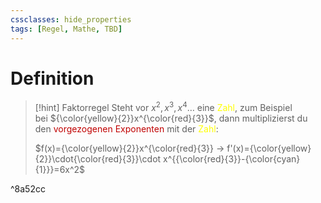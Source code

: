 ```yaml
---
cssclasses: hide_properties
tags: [Regel, Mathe, TBD]
---
```


# Definition

>[!hint] Faktorregel
>Steht vor $x^2, x^3, x^4$… eine <span style="color:#ffff00">Zahl</span>, zum Beispiel bei ${\color{yellow}{2}}x^{\color{red}{3}}$, dann multiplizierst du den <span style="color:#c00000">vorgezogenen Exponenten</span> mit der <span style="color:#ffff00">Zahl</span>:
>
>$f(x)={\color{yellow}{2}}x^{\color{red}{3}} → f'(x)={\color{yellow}{2}}\cdot{\color{red}{3}}\cdot x^{{\color{red}{3}}-{\color{cyan}{1}}}=6x^2$

^8a52cc

